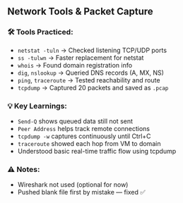 ## Network Tools & Packet Capture

### 🛠 Tools Practiced:
- `netstat -tuln` → Checked listening TCP/UDP ports
- `ss -tulwn` → Faster replacement for netstat
- `whois` → Found domain registration info
- `dig`, `nslookup` → Queried DNS records (A, MX, NS)
- `ping`, `traceroute` → Tested reachability and route
- `tcpdump` → Captured 20 packets and saved as `.pcap`

### 💡 Key Learnings:
- `Send-Q` shows queued data still not sent
- `Peer Address` helps track remote connections
- `tcpdump -w` captures continuously until Ctrl+C
- `traceroute` showed each hop from VM to domain
- Understood basic real-time traffic flow using tcpdump

### ⚠️ Notes:
- Wireshark not used (optional for now)
- Pushed blank file first by mistake — fixed ✅
